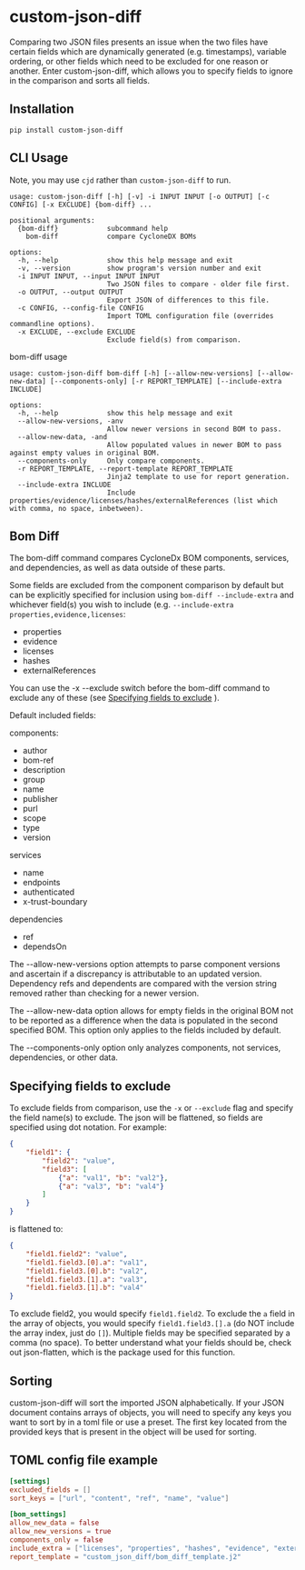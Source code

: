 # custom-json-diff

Comparing two JSON files presents an issue when the two files have certain fields which are 
dynamically generated (e.g. timestamps), variable ordering, or other fields which need to be 
excluded for one reason or another. Enter custom-json-diff, which allows you to specify fields to 
ignore in the comparison and sorts all fields.



## Installation
`pip install custom-json-diff`

## CLI Usage

Note, you may use `cjd` rather than `custom-json-diff` to run.

```
usage: custom-json-diff [-h] [-v] -i INPUT INPUT [-o OUTPUT] [-c CONFIG] [-x EXCLUDE] {bom-diff} ...

positional arguments:
  {bom-diff}            subcommand help
    bom-diff            compare CycloneDX BOMs

options:
  -h, --help            show this help message and exit
  -v, --version         show program's version number and exit
  -i INPUT INPUT, --input INPUT INPUT
                        Two JSON files to compare - older file first.
  -o OUTPUT, --output OUTPUT
                        Export JSON of differences to this file.
  -c CONFIG, --config-file CONFIG
                        Import TOML configuration file (overrides commandline options).
  -x EXCLUDE, --exclude EXCLUDE
                        Exclude field(s) from comparison.

```

bom-diff usage
```
usage: custom-json-diff bom-diff [-h] [--allow-new-versions] [--allow-new-data] [--components-only] [-r REPORT_TEMPLATE] [--include-extra INCLUDE]

options:
  -h, --help            show this help message and exit
  --allow-new-versions, -anv
                        Allow newer versions in second BOM to pass.
  --allow-new-data, -and
                        Allow populated values in newer BOM to pass against empty values in original BOM.
  --components-only     Only compare components.
  -r REPORT_TEMPLATE, --report-template REPORT_TEMPLATE
                        Jinja2 template to use for report generation.
  --include-extra INCLUDE
                        Include properties/evidence/licenses/hashes/externalReferences (list which with comma, no space, inbetween).
```

## Bom Diff

The bom-diff command compares CycloneDx BOM components, services, and dependencies, as well as data 
outside of these parts. 

Some fields are excluded from the component comparison by default but can be explicitly specified 
for inclusion using `bom-diff --include-extra` and whichever field(s) you wish to include (e.g. 
`--include-extra properties,evidence,licenses`:
- properties
- evidence
- licenses
- hashes
- externalReferences

You can use the -x --exclude switch before the bom-diff command to exclude any of these 
(see [Specifying fields to exclude](#specifying-fields-to-exclude) ).

Default included fields:

components:
- author
- bom-ref
- description
- group
- name
- publisher
- purl
- scope
- type
- version

services
- name
- endpoints
- authenticated
- x-trust-boundary

dependencies
- ref
- dependsOn

The --allow-new-versions option attempts to parse component versions and ascertain if a discrepancy 
is attributable to an updated version. Dependency refs and dependents are compared with the version 
string removed rather than checking for a newer version.

The --allow-new-data option allows for empty fields in the original BOM not to be reported as a 
difference when the data is populated in the second specified BOM. This option only applies to the 
fields included by default.

The --components-only option only analyzes components, not services, dependencies, or other data.

## Specifying fields to exclude

To exclude fields from comparison, use the `-x` or `--exclude` flag and specify the field name(s) 
to exclude. The json will be flattened, so fields are specified using dot notation. For example:

```json
{
    "field1": {
        "field2": "value", 
        "field3": [
            {"a": "val1", "b": "val2"}, 
            {"a": "val3", "b": "val4"}
        ]
    }
}
```

is flattened to:
```json
{
    "field1.field2": "value",
    "field1.field3.[0].a": "val1",
    "field1.field3.[0].b": "val2",
    "field1.field3.[1].a": "val3",
    "field1.field3.[1].b": "val4"
}
```

To exclude field2, you would specify `field1.field2`. To exclude the `a` field in the array of 
objects, you would specify `field1.field3.[].a` (do NOT include the array index, just do `[]`). 
Multiple fields may be specified separated by a comma (no space). To better understand what your fields should
be, check out json-flatten, which is the package used for this function.

## Sorting

custom-json-diff will sort the imported JSON alphabetically. If your JSON document contains arrays 
of objects, you will need to specify any keys you want to sort by in a toml file or use a preset.
The first key located from the provided keys that is present in the object will be used for sorting.

## TOML config file example

```toml
[settings]
excluded_fields = []
sort_keys = ["url", "content", "ref", "name", "value"]

[bom_settings]
allow_new_data = false
allow_new_versions = true
components_only = false
include_extra = ["licenses", "properties", "hashes", "evidence", "externalReferences"]
report_template = "custom_json_diff/bom_diff_template.j2"
```